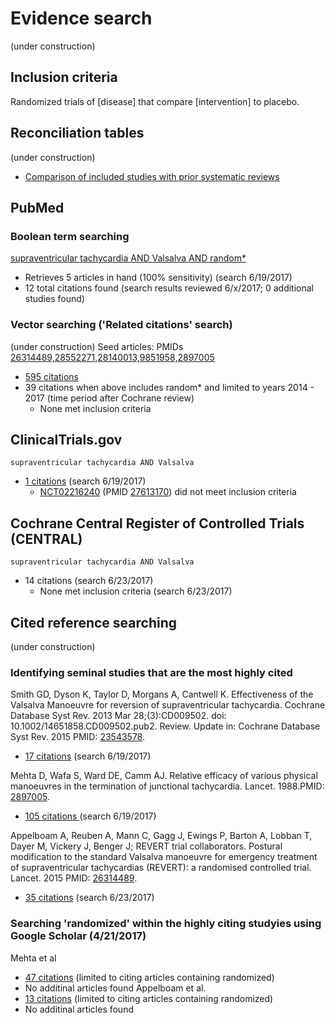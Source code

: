 # Evidence search
(under construction)
## Inclusion criteria
Randomized trials of [disease] that compare [intervention] to placebo.

## Reconciliation tables
(under construction)
* [Comparison of included studies with prior systematic reviews](../reconciliation-tables)

## PubMed
### Boolean term searching

[supraventricular tachycardia AND Valsalva AND random\*](https://www.ncbi.nlm.nih.gov/pubmed?cmd=Search&term=supraventricular%20tachycardia%20AND%20Valsalva%20AND%20random*)
* Retrieves 5 articles in hand (100% sensitivity) (search 6/19/2017)
* 12 total citations found (search results reviewed 6/x/2017; 0 additional studies found)

### Vector searching ('Related citations' search)
(under construction)
Seed articles: PMIDs [26314489,28552271,28140013,9851958,2897005](https://www.ncbi.nlm.nih.gov/pubmed?cmd=Search&tool=SUMSearch2plugins&otool=kumclib&term=26314489%2028552271%2028140013%209851958%202897005)
* [595 citations](https://www.ncbi.nlm.nih.gov/pubmed?linkname=pubmed_pubmed&from_uid=26314489,28552271,28140013,9851958,2897005)
* 39 citations when above includes random* and limited to years 2014 - 2017 (time period after Cochrane review)
  * None met inclusion criteria
## ClinicalTrials.gov

`supraventricular tachycardia AND Valsalva`
* [1 citations](https://clinicaltrials.gov/ct2/results?term=supraventricular+tachycardia+AND+Valsalva&Search=Search) (search 6/19/2017)
  * [NCT02216240](https://clinicaltrials.gov/ct2/show/NCT02216240) (PMID [27613170](https://www.ncbi.nlm.nih.gov/pubmed/27613170)) did not meet inclusion criteria

## Cochrane Central Register of Controlled Trials (CENTRAL)

`supraventricular tachycardia AND Valsalva`
* 14 citations (search 6/23/2017)
  * None met inclusion criteria (search 6/23/2017)

## Cited reference searching
(under construction)

### Identifying seminal studies that are the most highly cited
Smith GD, Dyson K, Taylor D, Morgans A, Cantwell K. Effectiveness of the Valsalva Manoeuvre for reversion of supraventricular tachycardia. Cochrane Database Syst Rev. 2013 Mar 28;(3):CD009502. doi: 10.1002/14651858.CD009502.pub2. Review. Update in: Cochrane Database Syst Rev. 2015 PMID: [23543578](http://pubmed.gov/23543578).
 * [17 citations](https://scholar.google.com/scholar?cites=2217747907445562937&as_sdt=2005&sciodt=0,5&hl=en) (search 6/19/2017)

Mehta D, Wafa S, Ward DE, Camm AJ. Relative efficacy of various physical manoeuvres in the termination of junctional tachycardia. Lancet. 1988.PMID: [2897005](http://pubmed.gov/2897005).
 * [105 citations ](https://scholar.google.com/scholar?cites=7605211014335624801) (search 6/19/2017)

Appelboam A, Reuben A, Mann C, Gagg J, Ewings P, Barton A, Lobban T, Dayer M, Vickery J, Benger J; REVERT trial collaborators. Postural modification to the standard Valsalva manoeuvre for emergency treatment of supraventricular tachycardias (REVERT): a randomised controlled trial. Lancet. 2015 PMID: [26314489](http://pubmed.gov/26314489).

* [35 citations](https://scholar.google.com/scholar?cites=14203230791400285038&as_sdt=2005&sciodt=0,5&hl=en) (search 6/23/2017)

### Searching 'randomized' within the highly citing studyies using Google Scholar (4/21/2017)
Mehta et al
* [47 citations](https://scholar.google.com/scholar?q=randomized&hl=en&as_sdt=2005&sciodt=0%2C5&cites=7605211014335624801&scipsc=1&oq=) (limited to citing articles containing randomized)
* No additinal articles found
Appelboam et al. 
* [13 citations](https://scholar.google.com/scholar?q=randomized&hl=en&as_sdt=2005&sciodt=0%2C5&cites=14203230791400285038&scipsc=1&oq=random) (limited to citing articles containing randomized)
* No additinal articles found
